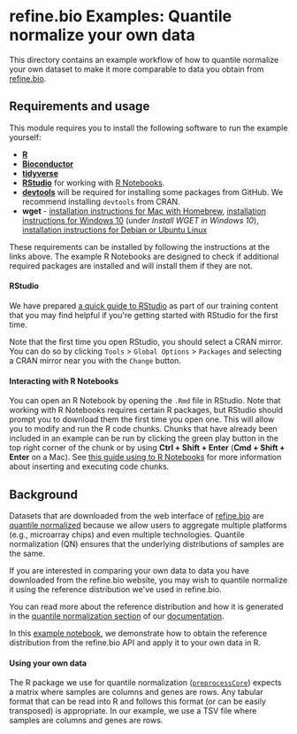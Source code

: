 # refine.bio Examples: Quantile normalize your own data  

This directory contains an example workflow of how to quantile normalize your own dataset to make it more comparable to data you obtain from [refine.bio](https://www.refine.bio).

## Requirements and usage

This module requires you to install the following software to run the example yourself:

* [**R**](https://cran.r-project.org/)
* [**Bioconductor**](https://bioconductor.org/install/)
* [**tidyverse**](https://www.tidyverse.org/)
* [**RStudio**](https://www.rstudio.com/products/RStudio/) for working with [R Notebooks](https://bookdown.org/yihui/rmarkdown/notebook.html).
* [**devtools**](https://cran.r-project.org/web/packages/devtools/readme/README.html) will be required for installing some packages from GitHub. We recommend installing `devtools` from CRAN.
* **wget** - [installation instructions for Mac with Homebrew](https://www.maketecheasier.com/install-wget-mac/), [installation instructions for Windows 10]() (under _Install WGET in Windows 10_), [installation instructions for Debian or Ubuntu Linux](https://www.cyberciti.biz/faq/how-to-install-wget-togetrid-of-error-bash-wget-command-not-found/)

These requirements can be installed by following the instructions at the links above. 
The example R Notebooks are designed to check if additional required packages are installed and will install them if they are not.

#### RStudio

We have prepared [a quick guide to RStudio](https://github.com/AlexsLemonade/training-modules/blob/master/intro_to_R_tidyverse/00-rstudio_guide.md) as part of our training content that you may find helpful if you're getting started with RStudio for the first time.

Note that the first time you open RStudio, you should select a CRAN mirror. 
You can do so by clicking `Tools` > `Global Options` > `Packages` and selecting a CRAN mirror near you with the `Change` button.

#### Interacting with R Notebooks

You can open an R Notebook by opening the `.Rmd` file in RStudio.
Note that working with R Notebooks requires certain R packages, but RStudio should prompt you to download them the first time you open one.
This will allow you to modify and run the R code chunks.
Chunks that have already been included in an example can be run by clicking the green play button in the top right corner of the chunk or by using **Ctrl + Shift + Enter** (**Cmd + Shift + Enter** on a Mac).
See [this guide using to R Notebooks](https://bookdown.org/yihui/rmarkdown/notebook.html#using-notebooks) for more information about inserting and executing code chunks.

## Background

Datasets that are downloaded from the web interface of [refine.bio](http://www.refine.bio) are [quantile normalized](https://en.wikipedia.org/wiki/Quantile_normalization) because we allow users to aggregate multiple platforms (e.g., microarray chips) and even multiple technologies.
Quantile normalization (QN) ensures that the underlying distributions of samples are the same.

If you are interested in comparing your own data to data you have downloaded from the refine.bio website, you may wish to quantile normalize it using the reference distribution we've used in refine.bio.

You can read more about the reference distribution and how it is generated in the [quantile normalization section](http://docs.refine.bio/en/latest/main_text.html#quantile-normalization) of our [documentation](http://docs.refine.bio/en/latest/).

In this [example notebook](https://alexslemonade.github.io/refinebio-examples/normalize-own-data/quantile_normalize_own_data.nb.html), we demonstrate how to obtain the reference distribution from the refine.bio API and apply it to your own data in R.

#### Using your own data

The R package we use for quantile normalization ([`preprocessCore`](https://bioconductor.org/packages/release/bioc/html/preprocessCore.html)) expects a matrix where samples are columns and genes are rows.
Any tabular format that can be read into R and follows this format (or can be easily transposed) is appropriate.
In our example, we use a TSV file where samples are columns and genes are rows.
